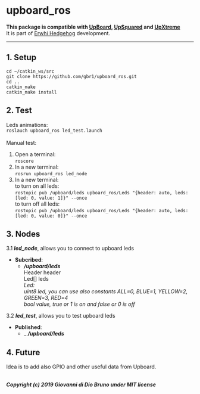 # upboard_ros
**This package is compatible with [UpBoard](https://up-board.org/up/specifications/), [UpSquared](https://up-board.org/upsquared/specifications/) and [UpXtreme](https://up-board.org/up-xtreme/)**<br>
It is part of [Erwhi Hedgehog](https://gbr1.github.io/erwhi_hedgehog.html) development.

---
## 1. Setup
```
cd ~/catkin_ws/src
git clone https://github.com/gbr1/upboard_ros.git
cd ..
catkin_make
catkin_make install
```
## 2. Test
Leds animations:<br>
`roslauch upboard_ros led_test.launch`<br>
<br>
Manual test:
1. Open a terminal:<br>
`roscore`
2. In a new terminal:<br>
`rosrun upboard_ros led_node`<br>
3. In a new terminal:<br>
to turn on all leds:<br>
`rostopic pub /upboard/leds upboard_ros/Leds "{header: auto, leds:[led: 0, value: 1]}" --once`<br>
to turn off all leds:<br>
`rostopic pub /upboard/leds upboard_ros/Leds "{header: auto, leds:[led: 0, value: 0]}" --once`<br>
## 3. Nodes
3.1 ***led_node***, allows you to connect to upboard leds
- **Subcribed**:
    - ***/upboard/leds***<br>
        Header header<br>
        Led[] leds<br>
        _Led:_<br>
        _uint8 led, you can use also constants ALL=0, BLUE=1, YELLOW=2, GREEN=3, RED=4_<br>
        _bool value, true or 1 is on and false or 0 is off_

3.2 ***led_test***, allows you to test upboard leds
- **Published**:
    - _
    ***/upboard/leds***<br>



## 4. Future
Idea is to add also GPIO and other useful data from Upboard.
<br>
<br>


***Copyright (c) 2019 Giovanni di Dio Bruno under MIT license***

